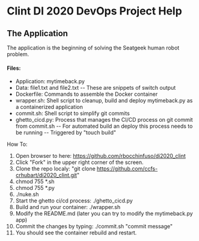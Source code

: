 # Clint DI 2020 DevOps Project Help

## The Application
The application is the beginning of solving the Seatgeek human robot problem.

#### Files:
- Application: mytimeback.py
- Data:  file1.txt and file2.txt
-- These are snippets of switch output
- Dockerfile:  Commands to assemble the Docker container
- wrapper.sh:  Shell script to cleanup, build and deploy mytimeback.py as a containerized application
- commit.sh:  Shell script to simplify git commits
- ghetto\_cicd.py:  Process that manages the CI/CD process on git commit from commit.sh
-- For automated build an deploy this process needs to be running
-- Triggered by "touch build"

How To:
1. Open browser to here:  https://github.com/rbocchinfuso/di2020_clint
2. Click "Fork" in the upper right corner of the screen.
3. Clone the repo localy: "git clone https://github.com/ccfs-crhubart/di2020_clint.git"
4. chmod 755 *.sh
5. chmod 755 *.py
6. ./nuke.sh
7. Start the ghetto ci/cd process:  ./ghetto_cicd.py
8. Build and run your container:  ./wrapper.sh
9. Modify the README.md (later you can try to modify the mytimeback.py app)
10. Commit the changes by typing: ./commit.sh "commit message"
11. You should see the container rebuild and restart.



